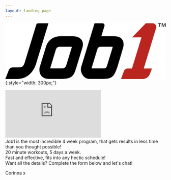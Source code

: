 ```yaml
---
layout: landing_page
---
```


![Job1](/i/sunshinestudio/job1/job1_logo.jpg){:style="width: 300px;"}

<iframe src="https://player.vimeo.com/video/641703787?h=7305e3336f&byline=0&portrait=0" frameborder="0" allow="autoplay; fullscreen; picture-in-picture" allowfullscreen></iframe>

<br />
Job1 is the most incredible 4 week program, that gets results in less time than you thought possible!<br />
20 minute workouts, 5 days a week.<br />
Fast and effective, fits into any hectic schedule!<br />
Want all the details? Complete the form below and let's chat!<br />

Corinna x

<script async data-uid="94ff8b7eca" src="https://inspiring-life-design.ck.page/94ff8b7eca/index.js"></script>
